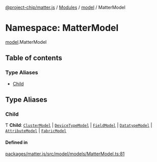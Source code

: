 [@project-chip/matter.js](../README.md) / [Modules](../modules.md) / [model](model.md) / MatterModel

# Namespace: MatterModel

[model](model.md).MatterModel

## Table of contents

### Type Aliases

- [Child](model.MatterModel.md#child)

## Type Aliases

### Child

Ƭ **Child**: [`ClusterModel`](../classes/model.ClusterModel-1.md) \| [`DeviceTypeModel`](../classes/model.DeviceTypeModel.md) \| [`FieldModel`](../classes/model.FieldModel.md) \| [`DatatypeModel`](../classes/model.DatatypeModel.md) \| [`AttributeModel`](../classes/model.AttributeModel.md) \| [`FabricModel`](../classes/model.FabricModel.md)

#### Defined in

[packages/matter.js/src/model/models/MatterModel.ts:81](https://github.com/project-chip/matter.js/blob/3adaded6/packages/matter.js/src/model/models/MatterModel.ts#L81)
